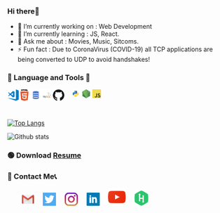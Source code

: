 ###  Hi there👋 
- 🔭 I’m currently working on : Web Development
- 🌱 I’m currently learning : JS, React. 
- 💬 Ask me about : Movies, Music, Sitcoms.
- ⚡ Fun fact : Due to CoronaVirus (COVID-19) all TCP applications are being converted to UDP to avoid handshakes!<p>

### 🔶 Language and Tools 🔶
&nbsp;&nbsp;&nbsp;&nbsp;<code><img height="20" src="https://raw.githubusercontent.com/github/explore/80688e429a7d4ef2fca1e82350fe8e3517d3494d/topics/python/python.png"></code>
<code><img height="20" src="https://raw.githubusercontent.com/github/explore/80688e429a7d4ef2fca1e82350fe8e3517d3494d/topics/nodejs/nodejs.png"></code>
<code><img height="20" src="https://raw.githubusercontent.com/github/explore/80688e429a7d4ef2fca1e82350fe8e3517d3494d/topics/javascript/javascript.png"></code>
<img align="left" alt="Visual Studio Code" width="26px" src="https://raw.githubusercontent.com/github/explore/80688e429a7d4ef2fca1e82350fe8e3517d3494d/topics/visual-studio-code/visual-studio-code.png" />
<img align="left" alt="HTML5" width="26px" src="https://raw.githubusercontent.com/github/explore/80688e429a7d4ef2fca1e82350fe8e3517d3494d/topics/html/html.png" />
<img align="left" alt="SQL" width="26px" src="https://raw.githubusercontent.com/github/explore/80688e429a7d4ef2fca1e82350fe8e3517d3494d/topics/sql/sql.png" />
<img align="left" alt="MySQL" width="26px" src="https://raw.githubusercontent.com/github/explore/80688e429a7d4ef2fca1e82350fe8e3517d3494d/topics/mysql/mysql.png" />
<img align="left" alt="GitHub" width="26px" src="https://raw.githubusercontent.com/github/explore/78df643247d429f6cc873026c0622819ad797942/topics/github/github.png" />
<p> <br>
 
 [![Top Langs](https://github-readme-stats.vercel.app/api/top-langs/?username=abhishek-shukla21)](https://github.com/abhishek-shukla21/github-readme-stats) <p>
 
![Github stats](https://github-readme-stats.vercel.app/api?username=abhishek-shukla21&show_icons=true&theme=synthwave)
![]() <br>
### 🟢 Download <a href="https://github.com/abhishek-shukla21/abhishek-shukla21.github.io/raw/main/Abhishek's_Resume.pdf"> Resume </a>
 ### 🔴  Contact Me📞 
&nbsp;&nbsp;&nbsp;&nbsp;&nbsp;&nbsp;&nbsp;&nbsp;<a href= "mailto: shuklaabhishek1221@gmail.com"><img height="30" src="https://github.com/abhishek-shukla21/abhishek-shukla21/blob/master/assets/g.png?raw=true"></a>&nbsp;&nbsp;&nbsp;&nbsp;
<a href="https://twitter/sarcaster_21"><img height="30" src="https://github.com/abhishek-shukla21/abhishek-shukla21/blob/master/assets/twitter.png?raw=true"></a>&nbsp;&nbsp;&nbsp;&nbsp;
<a href="https://instagram/sarcaster_21"><img height="30" src="https://github.com/abhishek-shukla21/abhishek-shukla21/blob/master/assets/instagram.jpg?raw=true"></a>&nbsp;&nbsp;&nbsp;&nbsp;
<a href="https://www.linkedin.com/in//abhishek-shukla21/"><img height="30" src="https://github.com/abhishek-shukla21/abhishek-shukla21/blob/master/assets/linkedin.png?raw=true"></a>&nbsp;&nbsp;&nbsp;&nbsp;
<a href="https://youtube.com/abhishek-shukla21"><img height="40" src="https://github.com/abhishek-shukla21/abhishek-shukla21/blob/master/assets/yt.png?raw=true"></a>&nbsp;&nbsp;&nbsp;&nbsp;
<a href="https://www.hackerrank.com/_abhishek_shukla"><img height="35" src="https://github.com/abhishek-shukla21/abhishek-shukla21/blob/master/assets/hr.png?raw=true"></a>


